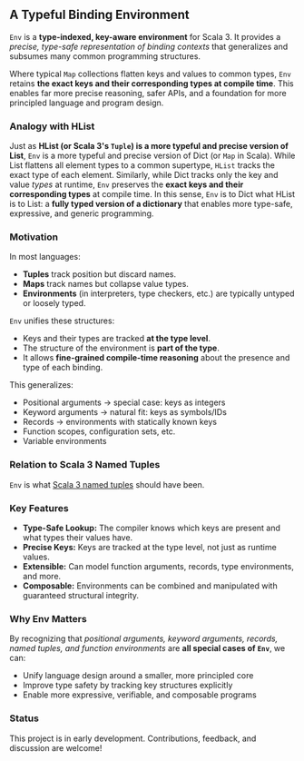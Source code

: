 ## A Typeful Binding Environment

`Env` is a **type-indexed, key-aware environment** for Scala 3. It provides a *precise, type-safe representation of binding contexts* that generalizes and subsumes many common programming structures.

Where typical `Map` collections flatten keys and values to common types, `Env` retains **the exact keys and their corresponding types at compile time**. This enables far more precise reasoning, safer APIs, and a foundation for more principled language and program design.

### Analogy with HList

Just as **HList (or Scala 3's `Tuple`) is a more typeful and precise version of List**, `Env` is a more typeful and precise version of Dict (or `Map` in Scala).
While List flattens all element types to a common supertype, `HList` tracks the exact type of each element. Similarly, while Dict tracks only the key and value *types* at runtime, `Env` preserves the **exact keys and their corresponding types** at compile time.
In this sense, `Env` is to Dict what HList is to List: a **fully typed version of a dictionary** that enables more type-safe, expressive, and generic programming.


### Motivation

In most languages:

* **Tuples** track position but discard names.
* **Maps** track names but collapse value types.
* **Environments** (in interpreters, type checkers, etc.) are typically untyped or loosely typed.

`Env` unifies these structures:

* Keys and their types are tracked **at the type level**.
* The structure of the environment is **part of the type**.
* It allows **fine-grained compile-time reasoning** about the presence and type of each binding.

This generalizes:

* Positional arguments → special case: keys as integers
* Keyword arguments → natural fit: keys as symbols/IDs
* Records → environments with statically known keys
* Function scopes, configuration sets, etc.
* Variable environments

### Relation to Scala 3 Named Tuples

`Env` is what [Scala 3 named tuples](https://dotty.epfl.ch/docs/reference/other-new-features/named-tuples.html) should have been.


### Key Features

* **Type-Safe Lookup:** The compiler knows which keys are present and what types their values have.
* **Precise Keys:** Keys are tracked at the type level, not just as runtime values.
* **Extensible:** Can model function arguments, records, type environments, and more.
* **Composable:** Environments can be combined and manipulated with guaranteed structural integrity.


### Why Env Matters

By recognizing that *positional arguments, keyword arguments, records, named tuples, and function environments* are **all special cases of `Env`**, we can:

* Unify language design around a smaller, more principled core
* Improve type safety by tracking key structures explicitly
* Enable more expressive, verifiable, and composable programs


### Status

This project is in early development. Contributions, feedback, and discussion are welcome!
